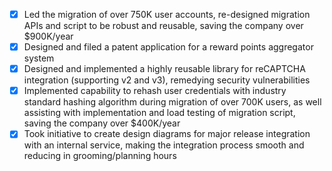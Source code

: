 - [x] Led the migration of over 750K user accounts, re-designed migration APIs and script to be robust and reusable, saving the company over $900K/year
- [x] Designed and filed a patent application for a reward points aggregator system
- [x] Designed and implemented a highly reusable library for reCAPTCHA integration (supporting v2 and v3), remedying security vulnerabilities
- [x] Implemented capability to rehash user credentials with industry standard hashing algorithm during migration of over 700K users, as well assisting with implementation and load testing of migration script, saving the company over $400K/year
- [x] Took initiative to create design diagrams for major release integration with an internal service, making the integration process smooth and reducing in grooming/planning hours
